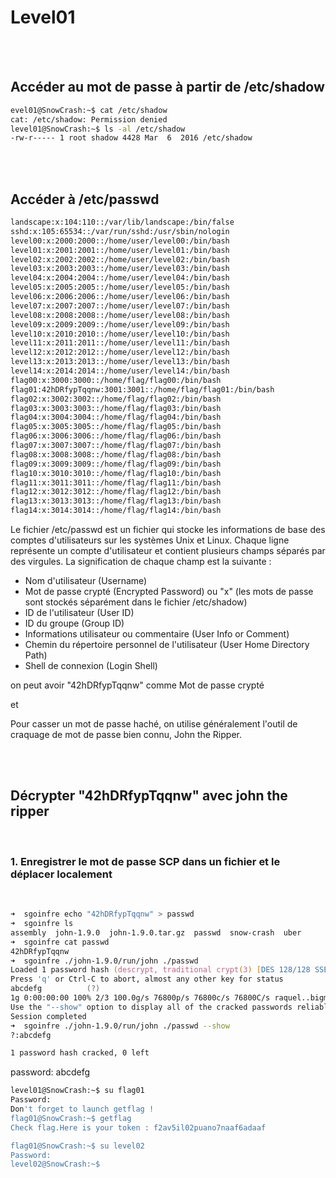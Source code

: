 # Level01


</br>
</br>


## Accéder au mot de passe à partir de /etc/shadow

```zsh
evel01@SnowCrash:~$ cat /etc/shadow
cat: /etc/shadow: Permission denied
level01@SnowCrash:~$ ls -al /etc/shadow
-rw-r----- 1 root shadow 4428 Mar  6  2016 /etc/shadow
```

</br>
</br>



## Accéder à /etc/passwd


```zsh
landscape:x:104:110::/var/lib/landscape:/bin/false
sshd:x:105:65534::/var/run/sshd:/usr/sbin/nologin
level00:x:2000:2000::/home/user/level00:/bin/bash
level01:x:2001:2001::/home/user/level01:/bin/bash
level02:x:2002:2002::/home/user/level02:/bin/bash
level03:x:2003:2003::/home/user/level03:/bin/bash
level04:x:2004:2004::/home/user/level04:/bin/bash
level05:x:2005:2005::/home/user/level05:/bin/bash
level06:x:2006:2006::/home/user/level06:/bin/bash
level07:x:2007:2007::/home/user/level07:/bin/bash
level08:x:2008:2008::/home/user/level08:/bin/bash
level09:x:2009:2009::/home/user/level09:/bin/bash
level10:x:2010:2010::/home/user/level10:/bin/bash
level11:x:2011:2011::/home/user/level11:/bin/bash
level12:x:2012:2012::/home/user/level12:/bin/bash
level13:x:2013:2013::/home/user/level13:/bin/bash
level14:x:2014:2014::/home/user/level14:/bin/bash
flag00:x:3000:3000::/home/flag/flag00:/bin/bash
flag01:42hDRfypTqqnw:3001:3001::/home/flag/flag01:/bin/bash
flag02:x:3002:3002::/home/flag/flag02:/bin/bash
flag03:x:3003:3003::/home/flag/flag03:/bin/bash
flag04:x:3004:3004::/home/flag/flag04:/bin/bash
flag05:x:3005:3005::/home/flag/flag05:/bin/bash
flag06:x:3006:3006::/home/flag/flag06:/bin/bash
flag07:x:3007:3007::/home/flag/flag07:/bin/bash
flag08:x:3008:3008::/home/flag/flag08:/bin/bash
flag09:x:3009:3009::/home/flag/flag09:/bin/bash
flag10:x:3010:3010::/home/flag/flag10:/bin/bash
flag11:x:3011:3011::/home/flag/flag11:/bin/bash
flag12:x:3012:3012::/home/flag/flag12:/bin/bash
flag13:x:3013:3013::/home/flag/flag13:/bin/bash
flag14:x:3014:3014::/home/flag/flag14:/bin/bash

```
Le fichier /etc/passwd est un fichier qui stocke les informations de base des comptes d'utilisateurs sur les systèmes Unix et Linux. Chaque ligne représente un compte d'utilisateur et contient plusieurs champs séparés par des virgules. La signification de chaque champ est la suivante :

- Nom d'utilisateur (Username)
- Mot de passe crypté (Encrypted Password) ou "x" (les mots de passe sont stockés séparément dans le fichier /etc/shadow)
- ID de l'utilisateur (User ID)
- ID du groupe (Group ID)
- Informations utilisateur ou commentaire (User Info or Comment)
- Chemin du répertoire personnel de l'utilisateur (User Home Directory Path)
- Shell de connexion (Login Shell)

on peut avoir "42hDRfypTqqnw" comme Mot de passe crypté 

et

Pour casser un mot de passe haché, on utilise généralement l'outil de craquage de mot de passe bien connu, John the Ripper.

</br>
</br>


## Décrypter "42hDRfypTqqnw" avec john the ripper

</br>

### 1. Enregistrer le mot de passe SCP dans un fichier et le déplacer localement

</br>

```zsh
➜  sgoinfre echo "42hDRfypTqqnw" > passwd
➜  sgoinfre ls
assembly  john-1.9.0  john-1.9.0.tar.gz  passwd  snow-crash  uber
➜  sgoinfre cat passwd 
42hDRfypTqqnw
➜  sgoinfre ./john-1.9.0/run/john ./passwd 
Loaded 1 password hash (descrypt, traditional crypt(3) [DES 128/128 SSE2])
Press 'q' or Ctrl-C to abort, almost any other key for status
abcdefg          (?)
1g 0:00:00:00 100% 2/3 100.0g/s 76800p/s 76800c/s 76800C/s raquel..bigman
Use the "--show" option to display all of the cracked passwords reliably
Session completed
➜  sgoinfre ./john-1.9.0/run/john ./passwd --show
?:abcdefg

1 password hash cracked, 0 left

```
password: abcdefg


```zsh
level01@SnowCrash:~$ su flag01
Password: 
Don't forget to launch getflag !
flag01@SnowCrash:~$ getflag
Check flag.Here is your token : f2av5il02puano7naaf6adaaf

flag01@SnowCrash:~$ su level02
Password:
level02@SnowCrash:~$
```
